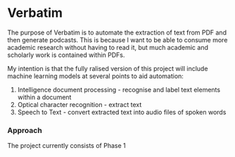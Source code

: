 # Verbatim

The purpose of Verbatim is to automate the extraction of text from PDF and then generate podcasts. This is because I want to be able to consume more academic research without having to read it, but much academic and scholarly work is contained within PDFs. 

My intention is that the fully ralised version of this project will include machine learning models at several points to aid automation:
1. Intelligence document processing - recognise and label text elements within a document
2. Optical character recognition - extract text
3. Speech to Text - convert extracted text into audio files of spoken words

### Approach

The project currently consists of Phase 1 
